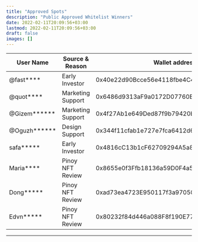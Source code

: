```yaml
---
title: "Approved Spots"
description: "Public Approved Whitelist Winners"
date: 2022-02-11T20:09:56+03:00
lastmod: 2022-02-11T20:09:56+03:00
draft: false
images: []
---
```

<div class="table-responsive">

| **User Name** | **Source & Reason** | **Wallet address**                         |
|---------------|---------------------|--------------------------------------------|
| @fast****     | Early Investor      | 0x40e22d90Bcce56e4118fbe4C4404481d3B752bD2 |
| @quot****     | Marketing Support   | 0x6486d9313aF9a0172D07760ED309EA608b16c97e |
| @Gizem******  | Marketing Support   | 0x4f27Ab1e649Ded87f9b79420b11B7c68d08E9432 |
| @Oguzh******  | Design Support      | 0x344f11cfab1e727e7fca6412d6d8d4b6eaa45c71 |
| safa*****     | Early Investor      | 0x4816cC13b1cF62709294A5a833BEc5d045De7EAC |
| Maria****     |  Pinoy NFT Review   | 0x8655e0f3Ffb18136a59D0F4a5f7d2EFcD4475CF0 |
| Dong*****     |  Pinoy NFT Review   | 0xad73ea4723E950117f3a97050D5A6Be7EC5Ad2d6 |
| Edvn*****     |  Pinoy NFT Review   | 0x80232f84d446a088F8f190E772E9C0C48e397B71 |

</div>

------------

